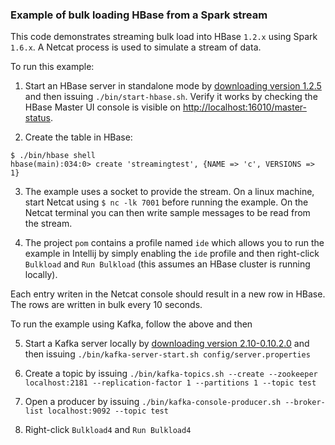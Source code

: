 ### Example of bulk loading HBase from a Spark stream

This code demonstrates streaming bulk load into HBase `1.2.x` using Spark `1.6.x`.
A Netcat process is used to simulate a stream of data.

To run this example:
   1. Start an HBase server in standalone mode by [downloading version 1.2.5](http://mirrors.dotsrc.org/apache/hbase/1.2.5/hbase-1.2.5-bin.tar.gz) and then issuing `./bin/start-hbase.sh`.  Verify it works by checking the HBase Master UI console is visible on [http://localhost:16010/master-status](http://localhost:16010/master-status).
   
   2. Create the table in HBase:
```
$ ./bin/hbase shell
hbase(main):034:0> create 'streamingtest', {NAME => 'c', VERSIONS => 1} 
```

   3.  The example uses a socket to provide the stream.  On a linux machine, start Netcat using `$ nc -lk 7001` before running the example.  On the Netcat terminal you can then write sample messages to be read from the stream.   
  
   4. The project `pom` contains a profile named `ide` which allows you to run the example in Intellij by simply enabling the `ide` profile and then right-click `Bulkload` and `Run Bulkload` (this assumes an HBase cluster is running locally).

Each entry writen in the Netcat console should result in a new row in HBase.  The rows are written in bulk every 10 seconds. 

To run the example using Kafka, follow the above and then

   5. Start a Kafka server locally by [downloading version 2.10-0.10.2.0](http://mirrors.rackhosting.com/apache/kafka/0.10.2.0/kafka_2.10-0.10.2.0.tgz) and then issuing `./bin/kafka-server-start.sh config/server.properties`
    
   6. Create a topic by issuing `./bin/kafka-topics.sh --create --zookeeper localhost:2181 --replication-factor 1 --partitions 1 --topic test`
   
   7. Open a producer by issuing `./bin/kafka-console-producer.sh --broker-list localhost:9092 --topic test`
   
   8. Right-click `Bulkload4` and `Run Bulkload4`   
       


  

